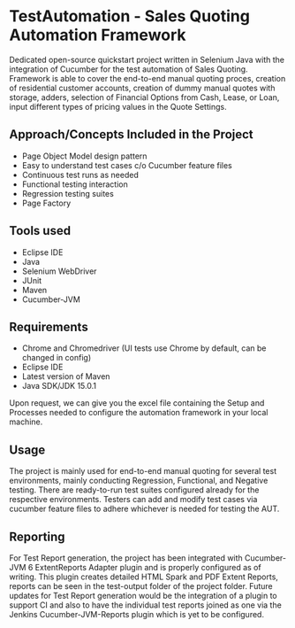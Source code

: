 # TestAutomation - Sales Quoting Automation Framework

Dedicated open-source quickstart project written in Selenium Java with the integration of Cucumber for the test automation of Sales Quoting. Framework is able to cover the end-to-end manual quoting proces, creation of residential customer accounts, creation of dummy manual quotes with storage, adders, selection of Financial Options from Cash, Lease, or Loan, input different types of pricing values in the Quote Settings.

## Approach/Concepts Included in the Project
* Page Object Model design pattern
* Easy to understand test cases c/o Cucumber feature files
* Continuous test runs as needed
* Functional testing interaction
* Regression testing suites
* Page Factory

## Tools used
* Eclipse IDE
* Java
* Selenium WebDriver
* JUnit
* Maven
* Cucumber-JVM

## Requirements
* Chrome and Chromedriver (UI tests use Chrome by default, can be changed in config)
* Eclipse IDE
* Latest version of Maven
* Java SDK/JDK 15.0.1

Upon request, we can give you the excel file containing the Setup and Processes needed to configure the automation framework in your local machine.

## Usage

The project is mainly used for end-to-end manual quoting for several test environments, mainly conducting Regression, Functional, and Negative testing. There are ready-to-run test suites configured already for the respective environments. Testers can add and modify test cases via cucumber feature files to adhere whichever is needed for testing the AUT.

## Reporting

For Test Report generation, the project has been integrated with Cucumber-JVM 6 ExtentReports Adapter plugin and is properly configured as of writing. This plugin creates detailed HTML Spark and PDF Extent Reports, reports can be seen in the test-output folder of the project folder. Future updates for Test Report generation would be the integration of a plugin to support CI and also to have the individual test reports joined as one via the Jenkins Cucumber-JVM-Reports plugin which is yet to be configured.
